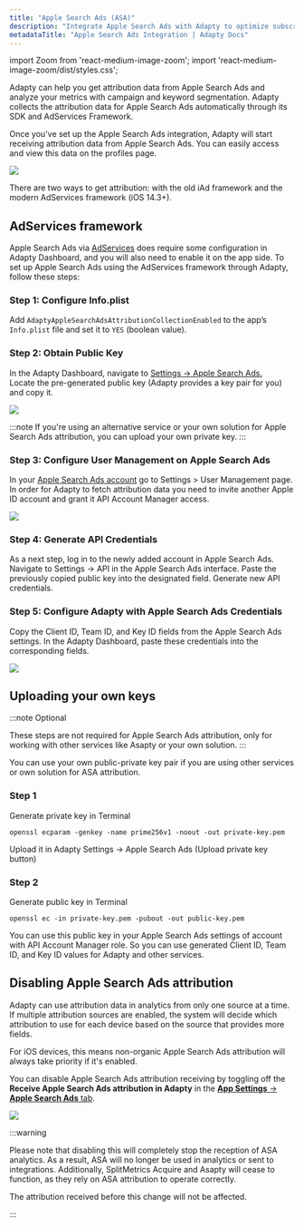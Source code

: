 ```yaml
---
title: "Apple Search Ads (ASA)"
description: "Integrate Apple Search Ads with Adapty to optimize subscription conversions."
metadataTitle: "Apple Search Ads Integration | Adapty Docs"
---
```


import Zoom from 'react-medium-image-zoom';
import 'react-medium-image-zoom/dist/styles.css';

Adapty can help you get attribution data from Apple Search Ads and analyze your metrics with campaign and keyword segmentation. Adapty collects the attribution data for Apple Search Ads automatically through its SDK and AdServices Framework.

Once you've set up the Apple Search Ads integration, Adapty will start receiving attribution data from Apple Search Ads. You can easily access and view this data on the profiles page.


<Zoom>
  <img src={require('./img/ba4a3e9-CleanShot_2023-08-21_at_15.14.592x.webp').default}
  style={{
    border: '1px solid #727272', /* border width and color */
    width: '700px', /* image width */
    display: 'block', /* for alignment */
    margin: '0 auto' /* center alignment */
  }}
/>
</Zoom>





There are two ways to get attribution: with the old iAd framework and the modern AdServices framework (iOS 14.3+). 

## AdServices framework

Apple Search Ads via [AdServices](https://developer.apple.com/documentation/ad_services) does require some configuration in Adapty Dashboard, and you will also need to enable it on the app side. To set up Apple Search Ads using the AdServices framework through Adapty, follow these steps:

### Step 1: Configure Info.plist

Add `AdaptyAppleSearchAdsAttributionCollectionEnabled` to the app’s `Info.plist` file and set it to `YES` (boolean value).

### Step 2: Obtain Public Key

In the Adapty Dashboard, navigate to [Settings -> Apple Search Ads.](https://app.adapty.io/settings/apple-search-ads)  
Locate the pre-generated public key (Adapty provides a key pair for you) and copy it.

<Zoom>
  <img src={require('./img/baa5998-CleanShot_2023-08-21_at_14.55.542x.webp').default}
  style={{
    border: '1px solid #727272', /* border width and color */
    width: '700px', /* image width */
    display: 'block', /* for alignment */
    margin: '0 auto' /* center alignment */
  }}
/>
</Zoom>

:::note
If you're using an alternative service or your own solution for Apple Search Ads attribution, you can upload your own private key.
:::

### Step 3: Configure User Management on Apple Search Ads

In your [Apple Search Ads account](https://searchads.apple.com/) go to Settings > User Management page. In order for Adapty to fetch attribution data you need to invite another Apple ID account and grant it API Account Manager access.

<Zoom>
  <img src={require('./img/ec183b2-kdjsfldsfjkdsfdfd.webp').default}
  style={{
    border: '1px solid #727272', /* border width and color */
    width: '700px', /* image width */
    display: 'block', /* for alignment */
    margin: '0 auto' /* center alignment */
  }}
/>
</Zoom>

### Step 4: Generate API Credentials

As a next step, log in to the newly added account in Apple Search Ads. Navigate to Settings -> API in the Apple Search Ads interface. Paste the previously copied public key into the designated field. Generate new API credentials.

### Step 5: Configure Adapty with Apple Search Ads Credentials

Copy the Client ID, Team ID, and Key ID fields from the Apple Search Ads settings. In the Adapty Dashboard, paste these credentials into the corresponding fields.

<Zoom>
  <img src={require('./img/7356113-CleanShot_2023-08-21_at_15.08.512x.webp').default}
  style={{
    border: '1px solid #727272', /* border width and color */
    width: '700px', /* image width */
    display: 'block', /* for alignment */
    margin: '0 auto' /* center alignment */
  }}
/>
</Zoom>

## Uploading your own keys

:::note
Optional

These steps are not required for Apple Search Ads attribution, only for working with other services like Asapty or your own solution.
:::

You can use your own public-private key pair if you are using other services or own solution for ASA attribution.

### Step 1

Generate private key in Terminal

```text showLineNumbers title="Text"
openssl ecparam -genkey -name prime256v1 -noout -out private-key.pem
```

Upload it in Adapty Settings -> Apple Search Ads (Upload private key button)

### Step 2

Generate public key in Terminal

```text showLineNumbers title="Text"
openssl ec -in private-key.pem -pubout -out public-key.pem
```

You can use this public key in your Apple Search Ads settings of account with API Account Manager role. So you can use generated Client ID, Team ID, and Key ID values for Adapty and other services.

## Disabling Apple Search Ads attribution

Adapty can use attribution data in analytics from only one source at a time. If multiple attribution sources are enabled, the system will decide which attribution to use for each device based on the source that provides more fields. 

For iOS devices, this means non-organic Apple Search Ads attribution will always take priority if it's enabled. 

You can disable Apple Search Ads attribution receiving by toggling off the **Receive Apple Search Ads attribution in Adapty** in the [**App Settings** -> **Apple Search Ads** tab](https://app.adapty.io/settings/apple-search-ads).

<Zoom>
  <img src={require('./img/asa-disable.webp').default}
  style={{
    border: '1px solid #727272', /* border width and color */
    width: '700px', /* image width */
    display: 'block', /* for alignment */
    margin: '0 auto' /* center alignment */
  }}
/>
</Zoom>

:::warning

Please note that disabling this will completely stop the reception of ASA analytics. As a result, ASA will no longer be used in analytics or sent to integrations. Additionally, SplitMetrics Acquire and Asapty will cease to function, as they rely on ASA attribution to operate correctly.

The attribution received before this change will not be affected.

:::